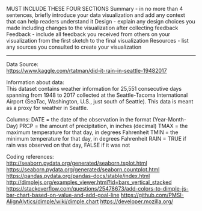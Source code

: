 MUST INCLUDE THESE FOUR SECTIONS
Summary - in no more than 4 sentences, briefly introduce your data visualization and add any context that can help readers understand it
Design - explain any design choices you made including changes to the visualization after collecting feedback
Feedback - include all feedback you received from others on your visualization from the first sketch to the final visualization
Resources - list any sources you consulted to create your visualization

***

Data Source:  
https://www.kaggle.com/rtatman/did-it-rain-in-seattle-19482017

Information about data:  
This dataset contains weather information for 25,551 consecutive days spanning from 1948 to 2017 collected at the Seattle-Tacoma International Airport (SeaTac, Washington, U.S., just south of Seattle). This data is meant as a proxy for weather in Seattle.

Columns:
    DATE = the date of the observation in the format (Year-Month-Day)
    PRCP = the amount of precipitation, in inches (decimal)
    TMAX = the maximum temperature for that day, in degrees Fahrenheit
    TMIN = the minimum temperature for that day, in degrees Fahrenheit
    RAIN = TRUE if rain was observed on that day, FALSE if it was not

Coding references:
http://seaborn.pydata.org/generated/seaborn.tsplot.html
https://seaborn.pydata.org/generated/seaborn.countplot.html
https://pandas.pydata.org/pandas-docs/stable/index.html
http://dimplejs.org/examples_viewer.html?id=bars_vertical_stacked
https://stackoverflow.com/questions/25478673/add-colors-to-dimple-js-bar-chart-based-on-value-and-add-goal-line
https://github.com/PMSI-AlignAlytics/dimple/wiki/dimple.chart
https://developer.mozilla.org/
